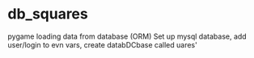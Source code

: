 # db_squares
pygame loading data from database (ORM)
Set up mysql database, add user/login to evn vars, create databDCbase called uares'

